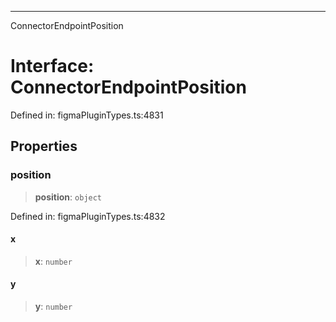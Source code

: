 ---

ConnectorEndpointPosition

# Interface: ConnectorEndpointPosition

Defined in: figmaPluginTypes.ts:4831

## Properties

### position

> **position**: `object`

Defined in: figmaPluginTypes.ts:4832

#### x

> **x**: `number`

#### y

> **y**: `number`
